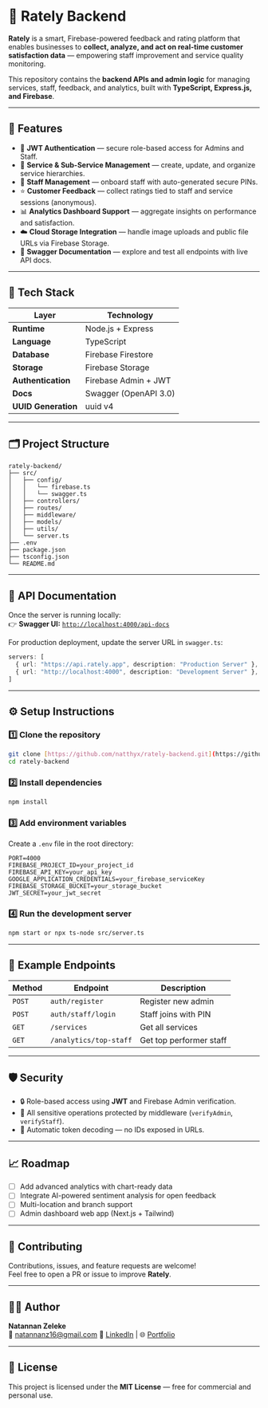 # 🧠 Rately Backend

**Rately** is a smart, Firebase-powered feedback and rating platform that enables businesses to **collect, analyze, and act on real-time customer satisfaction data** — empowering staff improvement and service quality monitoring.  

This repository contains the **backend APIs and admin logic** for managing services, staff, feedback, and analytics, built with **TypeScript, Express.js, and Firebase**.

---

## 🚀 Features

- 🔐 **JWT Authentication** — secure role-based access for Admins and Staff.  
- 🧭 **Service & Sub-Service Management** — create, update, and organize service hierarchies.  
- 👥 **Staff Management** — onboard staff with auto-generated secure PINs.  
- ⭐ **Customer Feedback** — collect ratings tied to staff and service sessions (anonymous).  
- 📊 **Analytics Dashboard Support** — aggregate insights on performance and satisfaction.  
- ☁️ **Cloud Storage Integration** — handle image uploads and public file URLs via Firebase Storage.  
- 🧾 **Swagger Documentation** — explore and test all endpoints with live API docs.  

---

## 🧩 Tech Stack

| Layer | Technology |
|-------|-------------|
| **Runtime** | Node.js + Express |
| **Language** | TypeScript |
| **Database** | Firebase Firestore |
| **Storage** | Firebase Storage |
| **Authentication** | Firebase Admin + JWT |
| **Docs** | Swagger (OpenAPI 3.0) |
| **UUID Generation** | uuid v4 |

---

## 🗂️ Project Structure

```
rately-backend/
├── src/
│   ├── config/
│   │   └── firebase.ts
│   │   └── swagger.ts
│   ├── controllers/
│   ├── routes/
│   ├── middleware/
│   ├── models/
│   ├── utils/
│   └── server.ts
├── .env
├── package.json
├── tsconfig.json
└── README.md
```

---

## 📘 API Documentation

Once the server is running locally:  
👉 **Swagger UI:** [`http://localhost:4000/api-docs`](http://localhost:4000/api-docs)

For production deployment, update the server URL in `swagger.ts`:

```ts
servers: [
  { url: "https://api.rately.app", description: "Production Server" },
  { url: "http://localhost:4000", description: "Development Server" },
]
```

---

## ⚙️ Setup Instructions

### 1️⃣ Clone the repository
```bash
git clone [https://github.com/natthyx/rately-backend.git](https://github.com/Natthyx/Rately.git)
cd rately-backend
```

### 2️⃣ Install dependencies
```bash
npm install
```

### 3️⃣ Add environment variables  
Create a `.env` file in the root directory:

```
PORT=4000
FIREBASE_PROJECT_ID=your_project_id
FIREBASE_API_KEY=your_api_key
GOOGLE_APPLICATION_CREDENTIALS=your_firebase_serviceKey
FIREBASE_STORAGE_BUCKET=your_storage_bucket
JWT_SECRET=your_jwt_secret
```

### 4️⃣ Run the development server
```bash
npm start or npx ts-node src/server.ts
```

---

## 🧪 Example Endpoints

| Method | Endpoint | Description |
|--------|-----------|-------------|
| `POST` | `auth/register` | Register new admin |
| `POST` | `auth/staff/login` | Staff joins with PIN |
| `GET` | `/services` | Get all services |
| `GET` | `/analytics/top-staff` | Get top performer staff |

---

## 🛡️ Security

- 🔒 Role-based access using **JWT** and Firebase Admin verification.  
- 🚫 All sensitive operations protected by middleware (`verifyAdmin`, `verifyStaff`).  
- 🧩 Automatic token decoding — no IDs exposed in URLs.  

---

## 📈 Roadmap

- [ ] Add advanced analytics with chart-ready data  
- [ ] Integrate AI-powered sentiment analysis for open feedback  
- [ ] Multi-location and branch support  
- [ ] Admin dashboard web app (Next.js + Tailwind)  

---

## 🤝 Contributing

Contributions, issues, and feature requests are welcome!  
Feel free to open a PR or issue to improve **Rately**.

---

## 🧑‍💻 Author

**Natannan Zeleke**  
📧 natannanz16@gmail.com 
💼 [LinkedIn](https://www.linkedin.com/in/natannan-zeleke/) | 🌐 [Portfolio](https://natannan-zeleke-portfolio.vercel.app/)

---

## 📜 License

This project is licensed under the **MIT License** — free for commercial and personal use.
